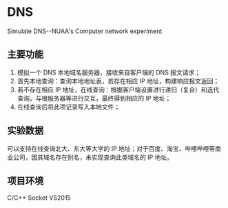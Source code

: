 # DNS
Simulate DNS--NUAA's Computer network experiment

## 主要功能
1. 模拟一个 DNS 本地域名服务器，接收来自客户端的 DNS 报文请求；
2. 首先本地查询：查询本地地址表，若存在相应 IP 地址，构建响应报文返回；
3. 若不存在相应 IP 地址，在线查询：根据客户端设置进行递归（复合）和迭代查询，与根服务器等进行交互，最终得到相应的 IP 地址；
4. 在线查询后将此项记录写入本地文件；

## 实验数据

可以支持在线查询北大、东大等大学的 IP 地址；对于百度、淘宝、哔哩哔哩等商业公司，因其域名存在别名，未实现查询此类域名的 IP 地址。

## 项目环境
C/C++
Socket
VS2015
